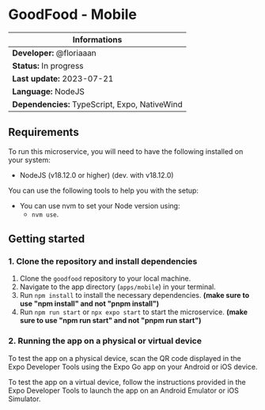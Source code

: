 # GoodFood - Mobile

| Informations                                   |
| ---------------------------------------------- |
| **Developer:** @floriaaan                      |
| **Status:** In progress                        |
| **Last update:** 2023-07-21                    |
| **Language:** NodeJS                           |
| **Dependencies:** TypeScript, Expo, NativeWind |

## Requirements

To run this microservice, you will need to have the following installed on your system:

- NodeJS (v18.12.0 or higher) (dev. with v18.12.0)

You can use the following tools to help you with the setup:

- You can use nvm to set your Node version using:
  - `nvm use`.

## Getting started

### 1. Clone the repository and install dependencies

1. Clone the `goodfood` repository to your local machine.
2. Navigate to the app directory (`apps/mobile`) in your terminal.
3. Run `npm install` to install the necessary dependencies. **(make sure to use "npm install" and not "pnpm install")**
4. Run `npm run start` or `npx expo start` to start the microservice. **(make sure to use "npm run start" and not "pnpm run start")**


### 2. Running the app on a physical or virtual device
To test the app on a physical device, scan the QR code displayed in the Expo Developer Tools using the Expo Go app on your Android or iOS device.

To test the app on a virtual device, follow the instructions provided in the Expo Developer Tools to launch the app on an Android Emulator or iOS Simulator.


